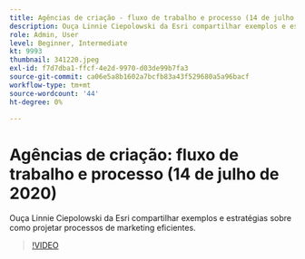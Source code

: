 ```yaml
---
title: Agências de criação - fluxo de trabalho e processo (14 de julho de 2020)
description: Ouça Linnie Ciepolowski da Esri compartilhar exemplos e estratégias sobre como projetar processos de marketing eficientes.
role: Admin, User
level: Beginner, Intermediate
kt: 9993
thumbnail: 341220.jpeg
exl-id: f7d7dba1-ffcf-4e2d-9970-d03de99b7fa3
source-git-commit: ca06e5a8b1602a7bcfb83a43f529680a5a96bacf
workflow-type: tm+mt
source-wordcount: '44'
ht-degree: 0%

---
```


# Agências de criação: fluxo de trabalho e processo (14 de julho de 2020)

Ouça Linnie Ciepolowski da Esri compartilhar exemplos e estratégias sobre como projetar processos de marketing eficientes.

>[!VIDEO](https://video.tv.adobe.com/v/341220/?quality=12&learn=on)
